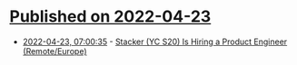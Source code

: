 # [Published on 2022-04-23](index.md)

* [2022-04-23, 07:00:35](https://news.ycombinator.com/item?id=31132065) - [Stacker (YC S20) Is Hiring a Product Engineer (Remote/Europe)](https://www.stackerhq.com/careers)
